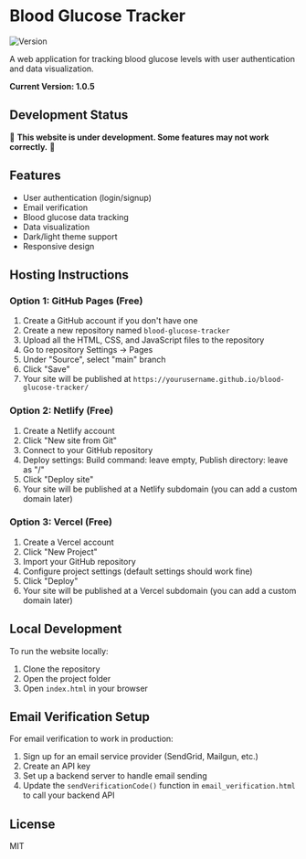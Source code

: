 # Blood Glucose Tracker

![Version](https://img.shields.io/badge/version-1.0.5-blue)

A web application for tracking blood glucose levels with user authentication and data visualization.

**Current Version: 1.0.5**

## Development Status

🚧 **This website is under development. Some features may not work correctly.** 🚧

## Features

- User authentication (login/signup)
- Email verification
- Blood glucose data tracking
- Data visualization
- Dark/light theme support
- Responsive design

## Hosting Instructions

### Option 1: GitHub Pages (Free)

1. Create a GitHub account if you don't have one
2. Create a new repository named `blood-glucose-tracker`
3. Upload all the HTML, CSS, and JavaScript files to the repository
4. Go to repository Settings → Pages
5. Under "Source", select "main" branch
6. Click "Save"
7. Your site will be published at `https://yourusername.github.io/blood-glucose-tracker/`

### Option 2: Netlify (Free)

1. Create a Netlify account
2. Click "New site from Git"
3. Connect to your GitHub repository
4. Deploy settings: Build command: leave empty, Publish directory: leave as "/"
5. Click "Deploy site"
6. Your site will be published at a Netlify subdomain (you can add a custom domain later)

### Option 3: Vercel (Free)

1. Create a Vercel account
2. Click "New Project"
3. Import your GitHub repository
4. Configure project settings (default settings should work fine)
5. Click "Deploy"
6. Your site will be published at a Vercel subdomain (you can add a custom domain later)

## Local Development

To run the website locally:

1. Clone the repository
2. Open the project folder
3. Open `index.html` in your browser

## Email Verification Setup

For email verification to work in production:

1. Sign up for an email service provider (SendGrid, Mailgun, etc.)
2. Create an API key
3. Set up a backend server to handle email sending
4. Update the `sendVerificationCode()` function in `email_verification.html` to call your backend API

## License

MIT 